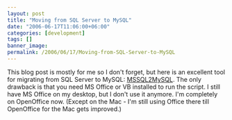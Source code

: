 ```yaml
---
layout: post
title: "Moving from SQL Server to MySQL"
date: "2006-06-17T11:06:00+06:00"
categories: [development]
tags: []
banner_image: 
permalink: /2006/06/17/Moving-from-SQL-Server-to-MySQL
---
```


This blog post is mostly for me so I don't forget, but here is an excellent tool for migrating from SQL Server to MySQL: <a href="http://www.kofler.cc/mysql/mssql2mysql.html">MSSQL2MySQL</a>.  The only drawback is that you need MS Office or VB installed to run the script. I still have MS Office on my desktop, but I don't use it anymore. I'm completely on OpenOffice now. (Except on the Mac - I'm still using Office there till OpenOffice for the Mac gets improved.)